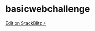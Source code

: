 # basicwebchallenge

[Edit on StackBlitz ⚡️](https://stackblitz.com/edit/basicwebchallenge-8spksy-2mi3u3)
